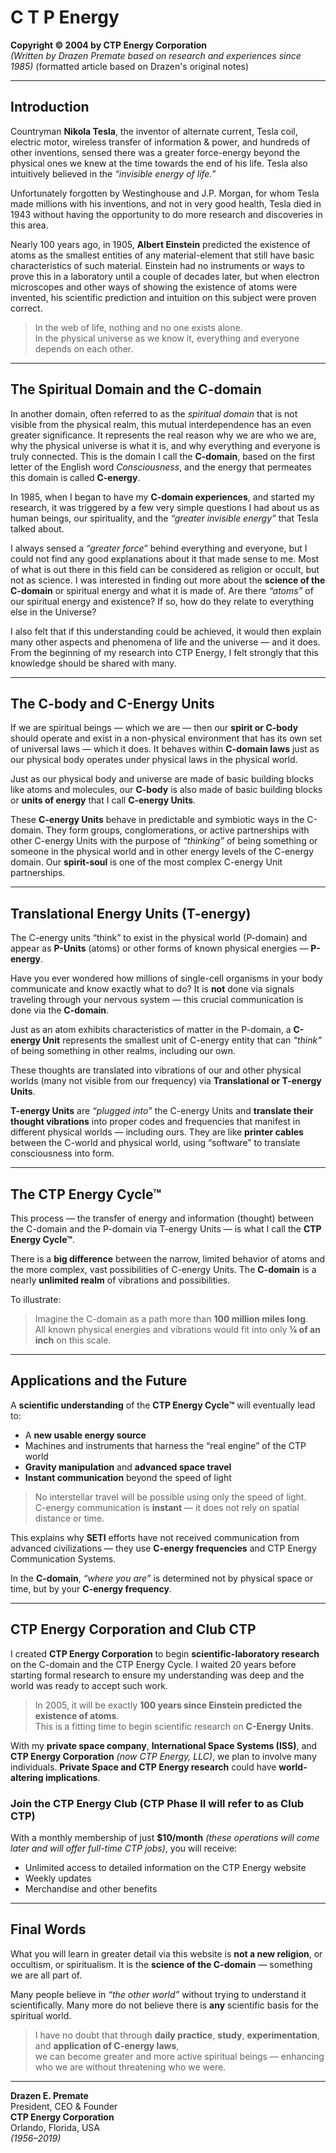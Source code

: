# C T P Energy  
**Copyright © 2004 by CTP Energy Corporation**  
*(Written by Drazen Premate based on research and experiences since 1985)*
(formatted article based on Drazen's original notes)

---

## Introduction

Countryman **Nikola Tesla**, the inventor of alternate current, Tesla coil, electric motor, wireless transfer of information & power, and hundreds of other inventions, sensed there was a greater force-energy beyond the physical ones we knew at the time towards the end of his life. Tesla also intuitively believed in the *“invisible energy of life.”*

Unfortunately forgotten by Westinghouse and J.P. Morgan, for whom Tesla made millions with his inventions, and not in very good health, Tesla died in 1943 without having the opportunity to do more research and discoveries in this area.

Nearly 100 years ago, in 1905, **Albert Einstein** predicted the existence of atoms as the smallest entities of any material-element that still have basic characteristics of such material. Einstein had no instruments or ways to prove this in a laboratory until a couple of decades later, but when electron microscopes and other ways of showing the existence of atoms were invented, his scientific prediction and intuition on this subject were proven correct.

> In the web of life, nothing and no one exists alone.  
> In the physical universe as we know it, everything and everyone depends on each other.

---

## The Spiritual Domain and the C-domain

In another domain, often referred to as the *spiritual domain* that is not visible from the physical realm, this mutual interdependence has an even greater significance. It represents the real reason why we are who we are, why the physical universe is what it is, and why everything and everyone is truly connected. This is the domain I call the **C-domain**, based on the first letter of the English word *Consciousness*, and the energy that permeates this domain is called **C-energy**.

In 1985, when I began to have my **C-domain experiences**, and started my research, it was triggered by a few very simple questions I had about us as human beings, our spirituality, and the *“greater invisible energy”* that Tesla talked about.

I always sensed a *“greater force”* behind everything and everyone, but I could not find any good explanations about it that made sense to me. Most of what is out there in this field can be considered as religion or occult, but not as science. I was interested in finding out more about the **science of the C-domain** or spiritual energy and what it is made of. Are there *“atoms”* of our spiritual energy and existence? If so, how do they relate to everything else in the Universe?

I also felt that if this understanding could be achieved, it would then explain many other aspects and phenomena of life and the universe — and it does. From the beginning of my research into CTP Energy, I felt strongly that this knowledge should be shared with many.

---

## The C-body and C-Energy Units

If we are spiritual beings — which we are — then our **spirit or C-body** should operate and exist in a non-physical environment that has its own set of universal laws — which it does. It behaves within **C-domain laws** just as our physical body operates under physical laws in the physical world.

Just as our physical body and universe are made of basic building blocks like atoms and molecules, our **C-body** is also made of basic building blocks or **units of energy** that I call **C-energy Units**.

These **C-energy Units** behave in predictable and symbiotic ways in the C-domain. They form groups, conglomerations, or active partnerships with other C-energy Units with the purpose of *“thinking”* of being something or someone in the physical world and in other energy levels of the C-energy domain. Our **spirit-soul** is one of the most complex C-energy Unit partnerships.

---

## Translational Energy Units (T-energy)

The C-energy units “think” to exist in the physical world (P-domain) and appear as **P-Units** (atoms) or other forms of known physical energies — **P-energy**.

Have you ever wondered how millions of single-cell organisms in your body communicate and know exactly what to do? It is **not** done via signals traveling through your nervous system — this crucial communication is done via the **C-domain**.

Just as an atom exhibits characteristics of matter in the P-domain, a **C-energy Unit** represents the smallest unit of C-energy entity that can *“think”* of being something in other realms, including our own.

These thoughts are translated into vibrations of our and other physical worlds (many not visible from our frequency) via **Translational or T-energy Units**.

**T-energy Units** are *“plugged into”* the C-energy Units and **translate their thought vibrations** into proper codes and frequencies that manifest in different physical worlds — including ours. They are like **printer cables** between the C-world and physical world, using “software” to translate consciousness into form.

---

## The CTP Energy Cycle™

This process — the transfer of energy and information (thought) between the C-domain and the P-domain via T-energy Units — is what I call the **CTP Energy Cycle™**.

There is a **big difference** between the narrow, limited behavior of atoms and the more complex, vast possibilities of C-energy Units. The **C-domain** is a nearly **unlimited realm** of vibrations and possibilities.

To illustrate:

> Imagine the C-domain as a path more than **100 million miles long**.  
> All known physical energies and vibrations would fit into only **¼ of an inch** on this scale.

---

## Applications and the Future

A **scientific understanding** of the **CTP Energy Cycle™** will eventually lead to:

- A **new usable energy source**
- Machines and instruments that harness the “real engine” of the CTP world
- **Gravity manipulation** and **advanced space travel**
- **Instant communication** beyond the speed of light

> No interstellar travel will be possible using only the speed of light.  
> C-energy communication is **instant** — it does not rely on spatial distance or time.

This explains why **SETI** efforts have not received communication from advanced civilizations — they use **C-energy frequencies** and CTP Energy Communication Systems.

In the **C-domain**, *“where you are”* is determined not by physical space or time, but by your **C-energy frequency**.

---

## CTP Energy Corporation and Club CTP

I created **CTP Energy Corporation** to begin **scientific-laboratory research** on the C-domain and the CTP Energy Cycle. I waited 20 years before starting formal research to ensure my understanding was deep and the world was ready to accept such work.

> In 2005, it will be exactly **100 years since Einstein predicted the existence of atoms**.  
> This is a fitting time to begin scientific research on **C-Energy Units**.

With my **private space company**, **International Space Systems (ISS)**, and **CTP Energy Corporation** *(now CTP Energy, LLC)*, we plan to involve many individuals. **Private Space and CTP Energy research** could have **world-altering implications**.

### Join the CTP Energy Club (CTP Phase II will refer to as Club CTP)

With a monthly membership of just **$10/month** *(these operations will come later and will offer full-time CTP jobs)*, you will receive: 

- Unlimited access to detailed information on the CTP Energy website
- Weekly updates
- Merchandise and other benefits

---

## Final Words

What you will learn in greater detail via this website is **not a new religion**, or occultism, or spiritualism. It is the **science of the C-domain** — something we are all part of.

Many people believe in *“the other world”* without trying to understand it scientifically. Many more do not believe there is **any** scientific basis for the spiritual world.

> I have no doubt that through **daily practice**, **study**, **experimentation**, and **application of C-energy laws**,  
> we can become greater and more active spiritual beings — enhancing who we are without threatening who we were.

---

**Drazen E. Premate**  
President, CEO & Founder  
**CTP Energy Corporation**  
Orlando, Florida, USA  
*(1956–2019)*

